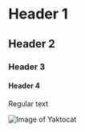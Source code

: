 # Header 1
## Header 2
### Header 3
#### Header 4

Regular text


![Image of Yaktocat](https://octodex.github.com/images/yaktocat.png)
